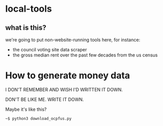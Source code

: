 # local-tools

## what is this?

we're going to put non-website-running tools here, for instance:
- the council voting site data scraper
- the gross median rent over the past few decades from the us census

# How to generate money data

I DON'T REMEMBER AND WISH I'D WRITTEN IT DOWN.

DON'T BE LIKE ME.
WRITE IT DOWN.

Maybe it's like this?
```
~$ python3 download_ocpfus.py
```
